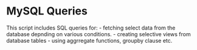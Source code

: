 # MySQL Queries 
This script includes SQL queries for:
    - fetching select data from the database depnding on various conditions. 
    - creating selective views from database tables
    - using aggrregate functions, groupby clause etc.
    
